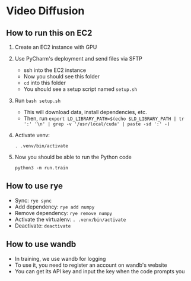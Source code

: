 # Video Diffusion

## How to run this on EC2

1. Create an EC2 instance with GPU

2. Use PyCharm's deployment and send files via SFTP

    - ssh into the EC2 instance
    - Now you should see this folder
    - `cd` into this folder
    - You should see a setup script named `setup.sh`

3. Run `bash setup.sh`

    - This will download data, install dependencies, etc.
    - Then,
      run `export LD_LIBRARY_PATH=$(echo $LD_LIBRARY_PATH | tr ':' '\n' | grep -v '/usr/local/cuda' | paste -sd ':' -)`

4. Activate venv:

   `. .venv/bin/activate`

5. Now you should be able to run the Python code

   `python3 -m run.train`

## How to use rye

- Sync: `rye sync`
- Add dependency: `rye add numpy`
- Remove dependency: `rye remove numpy`
- Activate the virtualenv: `. .venv/bin/activate`
- Deactivate: `deactivate`

## How to use wandb

- In training, we use wandb for logging
- To use it, you need to register an account on wandb's website
- You can get its API key and input the key when the code prompts you